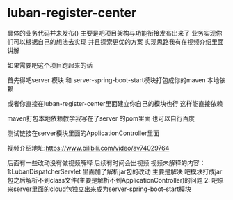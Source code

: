 # luban-register-center



具体的业务代码并未发布() 主要是吧项目架构与功能衔接发布出来了  业务实现你们可以根据自己的想法去实现 并且探索更优的方案 实现思路我有在视频介绍里面讲解

如果需要吧这个项目跑起来的话

首先得吧server 模块 和 server-spring-boot-start模块打包成你的maven 本地依赖

或者你直接在luban-register-center里面建立你自己的模块也行  这样能直接依赖

maven打包本地依赖教学我写在了server 的pom里面 也可以自行百度


测试链接在server模块里面的ApplicationController里面

视频介绍地址:https://www.bilibili.com/video/av74029764


后面有一些改动没有做视频解释 后续有时间会出视频
视频未解释的内容：
  1:LubanDispatcherServlet 里面加了解析jar包的改动 主要是解决 吧模块打成jar包之后解析不到class文件(主要是解析不到ApplicationController)的问题
  2: 吧原来server里面的cloud包独立出来成为server-spring-boot-start模块
  
  
  
  
  
